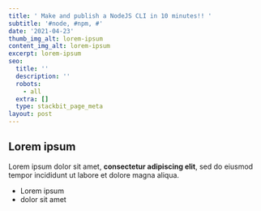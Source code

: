 ```yaml
---
title: ' Make and publish a NodeJS CLI in 10 minutes!! '
subtitle: '#node, #npm, #'
date: '2021-04-23'
thumb_img_alt: lorem-ipsum
content_img_alt: lorem-ipsum
excerpt: lorem-ipsum
seo:
  title: ''
  description: ''
  robots:
    - all
  extra: []
  type: stackbit_page_meta
layout: post
---
```

## Lorem ipsum

Lorem ipsum dolor sit amet, **consectetur adipiscing elit**, sed do eiusmod tempor incididunt ut labore et dolore magna aliqua.

- Lorem ipsum
- dolor sit amet
